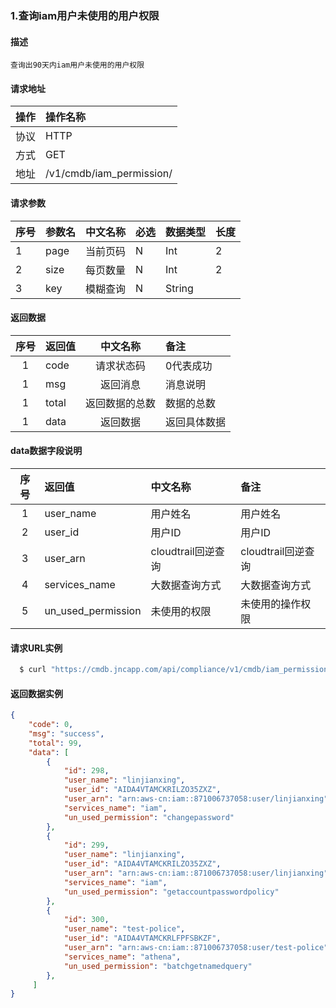 ### 1.查询iam用户未使用的用户权限
#### 描述
```
查询出90天内iam用户未使用的用户权限
```
#### 请求地址

| 操作 | 操作名称                 |
| :--: | :----------------------- |
| 协议 | HTTP                     |
| 方式 | GET                      |
| 地址 | /v1/cmdb/iam_permission/ |

#### 请求参数

| 序号 | 参数名 | 中文名称 | 必选 | 数据类型 | 长度 |
| ---- | :----- | :------- | :--- | :------- | :--- |
| 1    | page   | 当前页码 | N    | Int      | 2    |
| 2    | size   | 每页数量 | N    | Int      | 2    |
| 3    | key    | 模糊查询 | N    | String   |      |

#### 返回数据
| 序号 | 返回值 |    中文名称    | 备注         |
| :--: | :----- | :------------: | :----------- |
|  1   | code   |   请求状态码   | 0代表成功    |
|  1   | msg    |    返回消息    | 消息说明     |
|  1   | total  | 返回数据的总数 | 数据的总数   |
|  1   | data   |    返回数据    | 返回具体数据 |

#### data数据字段说明

| 序号 | 返回值             | 中文名称           | 备注               |
| :--: | :----------------- | :----------------- | :----------------- |
|  1   | user_name          | 用户姓名           | 用户姓名           |
|  2   | user_id            | 用户ID             | 用户ID             |
|  3   | user_arn           | cloudtrail回逆查询 | cloudtrail回逆查询 |
|  4   | services_name      | 大数据查询方式     | 大数据查询方式     |
|  5   | un_used_permission | 未使用的权限       | 未使用的操作权限   |


#### 请求URL实例

``` bash
  $ curl "https://cmdb.jncapp.com/api/compliance/v1/cmdb/iam_permission/"
```

#### 返回数据实例

``` json
{
    "code": 0,
    "msg": "success",
    "total": 99,
    "data": [
        {
            "id": 298,
            "user_name": "linjianxing",
            "user_id": "AIDA4VTAMCKRILZO35ZXZ",
            "user_arn": "arn:aws-cn:iam::871006737058:user/linjianxing",
            "services_name": "iam",
            "un_used_permission": "changepassword"
        },
        {
            "id": 299,
            "user_name": "linjianxing",
            "user_id": "AIDA4VTAMCKRILZO35ZXZ",
            "user_arn": "arn:aws-cn:iam::871006737058:user/linjianxing",
            "services_name": "iam",
            "un_used_permission": "getaccountpasswordpolicy"
        },
        {
            "id": 300,
            "user_name": "test-police",
            "user_id": "AIDA4VTAMCKRLFPFSBKZF",
            "user_arn": "arn:aws-cn:iam::871006737058:user/test-police",
            "services_name": "athena",
            "un_used_permission": "batchgetnamedquery"
        },
     ]
}
```